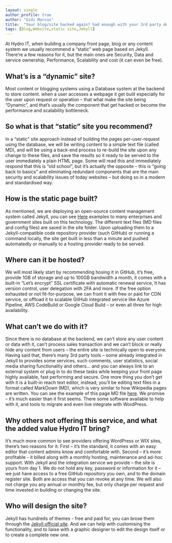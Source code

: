 ```yaml
---
layout: single
author_profile: true
author: "Gidi Marcus"
title:  "Your blog/site hacked again? had enough with your 3rd party dependency? – we implement a content system you can trust!"
tags: [Blog,Website,static site,Jekyll]
---
```


At Hydro IT, when building a company front page, blog or any content system we usually recommend a “static” web page based on Jekyll.
There’re a few reasons for it, but the main ones are Security, Data and service ownership, Performance, Scalability and cost (it can even be free). 

## What’s is a “dynamic” site?
Most content or blogging systems using a Database system at the backend to store content.  when a user accesses a webpage it get built especially for the user upon request or operation – that what make the site being “Dynamic”, and that’s usually the component that get hacked or become the performance and scalability bottleneck. 

## So what is that “static” site you recommend? 
In a “static” site approach instead of building the pages per-user-request using the database, we will be writing content to a simple text file (called MD), and will be using a back-end process to re-build the site upon any change to these files, and save the results so it ready to be served to the user immediately a plain HTML page. Some will read this and immediately respond that this is “old school”, but it’s actually the opposite – this is “going back to basics” and eliminating redundant components that are the main security and scalability issues of today websites – but doing so in a modern and standardised way. 

## How is the static page built?
As mentioned, we are deploying an open-source content management system called Jekyll, you can see [Here](https://jekyllrb.com/showcase/) examples to many enterprises and government sites built on this technology.
The different text files (MD files and config files) are saved in the site folder. Upon uploading them to a Jekyll-compatible code repository provider (such GitHub) or running a command locally, the site get built in less than a minute and pushed automatedly or manually to a hosting provider ready to be served.

## Where can it be hosted?
We will most likely start by recommending hosing it in GitHub, it’s free, provide 1GB of storage and up to 100GB bandwidth a month, it comes with a built-in “Let’s encrypt” SSL certificate with automatic renewal service, It has version control, user delegation with 2FA and more.
If the free option exhausted or not fit-for-purpose, we can front it with free or paid for CDN service, or offload it to scalable GitHub integrated service like Azure Pipeline, AWS CodeBuild or Google Cloud Build – or even all three for high availability.

## What can’t we do with it?
Since there is no database at the backend, we can’t store any user content or data with it, can’t process sales transaction and we can’t block or really hide any content from users – the entire site is technically open to everyone.
Having said that, there’s many 3rd party tools – some already integrated in Jekyll to provides some services, such comments, user statistics, social media sharing functionality and others… and you can always link to an external system or plug in to do these tasks while keeping your front page highly available, fast performing and secure.
One more thing you don’t get with it is a built-in reach text editor, instead, you’ll be editing text files in a format called MarkDown (MD), which is very similar to how Wikipedia pages are written. You can see the example of this page MD file [here](https://raw.githubusercontent.com/MGidi/gidi.hydroit.co.uk/master/_posts/2020-01-08-Jekyll-website-deplyment-service.md). We promise – it’s much easier than it first seems.
There some software available to help with it, and tools to migrate and even live integrate with WordPress. 

## Why others not offering this service, and what the added value Hydro IT bring?
It’s much more common to see providers offering WordPress or WIX sites, there’s two reasons for it:
First – it’s the standard, it comes with an easy editor that content admins know and comfortable with.
Second – it’s more profitable - it billed along with a monthly hosting, maintenance and ad-hoc support.
With Jekyll and the integration service we provide – the site is yours from day 1. We do not hold any key, password or information for it – we just have access to a free GitHub repository you own, and to the domain register site. Both are access that you can revoke at any time.
We will also not charge you any annual or monthly fee, but only charge per request and time invested in building or changing the site.

## Who will design the site?
Jekyll has hundreds of themes - free and paid for, you can brose them through the [Jekyll official site](https://jekyllrb.com/resources/). And we can help with customising the functionality, and to liaise with a graphic designer to edit the design itself or to create a complete new one. 
